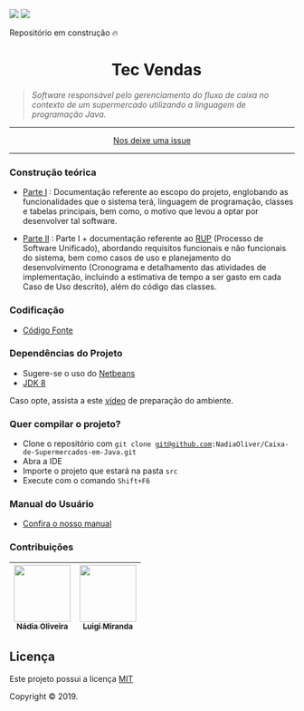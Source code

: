 <!---## Caixa de Supermercados utilizando a linguagem Java -->

 [![](https://img.shields.io/github/contributors/NadiaOliver/NadiaOliver/Caixa-de-Supermercados-em-Java.svg)](https://github.com/NadiaOliver/Caixa-de-Supermercados-em-Java/graphs/contributors)
 [![](https://img.shields.io/github/languages/code-size/NadiaOliver/Caixa-de-Supermercados-em-Java.svg)]() 

Repositório em construção :fire:

<h1 align="center"><a id="user-content-fórum-da-turma-do-curso-do-front-ao-end" class="anchor" aria-hidden="true" href="#fórum-da-turma-do-curso-do-front-ao-end"><svg class="octicon octicon-link" viewBox="0 0 16 16" version="1.1" width="16" height="16" aria-hidden="true"></svg></a>Tec Vendas</h1>
<p align="center"></p>
<blockquote>
<p><strong></strong> <em>Software responsável pelo gerenciamento do fluxo de caixa no contexto de um supermercado utilizando a linguagem de programação Java.</em></p>
</blockquote>
<hr>
<p align="center">
  <a href="https://github.com/NadiaOliver/Caixa-de-Supermercados-em-Java/issues">Nos deixe uma issue</a>
</p>
<hr>

### Construção teórica

* [Parte I](https://github.com/NadiaOliver/Caixa-de-Supermercados-em-Java/tree/master/Detalhamento%20do%20Projeto%20-%20Entrega%20I) : Documentação referente ao escopo do projeto, englobando as funcionalidades que o sistema terá, linguagem de programação, classes e tabelas principais, bem como, o motivo que levou a optar por desenvolver tal software. 

* [Parte II](https://github.com/NadiaOliver/Caixa-de-Supermercados-em-Java/tree/master/Detalhamento%20do%20Projeto%20-%20Entrega%20II) : Parte I + documentação referente ao [RUP](https://pt.wikipedia.org/wiki/IBM_Rational_Unified_Process) (Processo de Software Unificado), abordando requisitos funcionais e não funcionais do sistema, bem como casos de uso e planejamento do desenvolvimento (Cronograma e detalhamento das atividades de implementação, incluindo a estimativa de tempo a ser gasto em cada Caso de Uso descrito), além do código das classes. 

### Codificação

* [Código Fonte](https://github.com/NadiaOliver/Caixa-de-Supermercados-em-Java/tree/master/C%C3%B3digo%20Fonte/MercadosNL/src/Classes)

### Dependências do Projeto

* Sugere-se o uso do [Netbeans](https://netbeans.org/) 
* [JDK 8](https://www.oracle.com/technetwork/pt/java/javase/downloads/jdk8-downloads-2133151.html)

Caso opte, assista a este [vídeo](https://youtu.be/NdrqRyoEUiA) de preparação do ambiente.

### Quer compilar o projeto?
* Clone o repositório com <code>git clone git@github.com:NadiaOliver/Caixa-de-Supermercados-em-Java.git</code>
* Abra a IDE 
* Importe o projeto que estará na pasta <code>src</code>
* Execute com o comando <code>Shift+F6</code>
### Manual do Usuário

* [Confira o nosso manual](https://drive.google.com/file/d/1btiL4ZuM5ms934ayJHmKSnjy_2aOCIoZ/view?usp=sharing)

<!--### Compilando o código-->

### Contribuições

[<img src="https://avatars0.githubusercontent.com/u/41811634?s=460&v=4" width="100px;"/><br/><sub><b>Nádia Oliveira</b></sub>](https://github.com/NadiaOliver)<br /> |[<img src="https://avatars3.githubusercontent.com/u/43919313?s=460&v=4" width="100px;"/><br /><sub><b>Luigi Miranda</b></sub>](https://github.com/LuigiKerb)<br />
--------- | ------

## Licença


Este projeto possui a licença <a href="https://github.com/NadiaOliver/Caixa-de-Supermercados-em-Java/blob/master/LICENSE" target="_blank">MIT</a>



Copyright © 2019.


 



